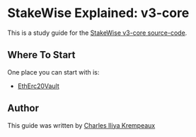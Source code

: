 # StakeWise Explained: v3-core

This is a study guide for the [StakeWise v3-core source-code](https://github.com/stakewise/v3-core).

## Where To Start

One place you can start with is:

* [EthErc20Vault](contracts/vaults/ethereum/EthErc20Vault.sol.md)

## Author

This guide was written by [Charles Iliya Krempeaux](http://reiver.link/)
